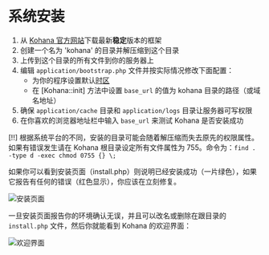 # 系统安装

1. 从 [Kohana 官方网站](http://kohanaframework.org/)下载最新**稳定**版本的框架
2. 创建一个名为 'kohana' 的目录并解压缩到这个目录
3. 上传到这个目录的所有文件到你的服务器上
4. 编辑 `application/bootstrap.php` 文件并按实际情况修改下面配置：
	- 为你的程序设置默认[时区](http://php.net/timezones)
	- 在 [Kohana::init] 方法中设置 `base_url` 的值为 kohana 目录的路径（或域名地址）
6. 确保 `application/cache` 目录和 `application/logs` 目录让服务器可写权限
7. 在你喜欢的浏览器地址栏中输入 `base_url` 来测试 Kohana 是否安装成功

[!!] 根据系统平台的不同，安装的目录可能会随着解压缩而失去原先的权限属性。如果有错误发生请在 Kohana 根目录设定所有文件属性为 755。命令为：`find . -type d -exec chmod 0755 {} \;`

如果你可以看到安装页面（install.php）则说明已经安装成功（一片绿色），如果它报告有任何的错误（红色显示），你应该在立刻修复。

![安装页面](img/install.png "Example of install page")

一旦安装页面报告你的环境确认无误，并且可以改名或删除在跟目录的 `install.php` 文件，然后你就能看到 Kohana 的欢迎界面：

![欢迎界面](img/welcome.png "Example of welcome page")

